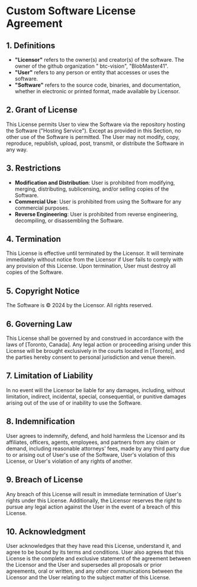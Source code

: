 # Custom Software License Agreement

## 1. Definitions

- **"Licensor"** refers to the owner(s) and creator(s) of the software. The owner of the github organization "
  btc-vision", "BlobMaster41".
- **"User"** refers to any person or entity that accesses or uses the software.
- **"Software"** refers to the source code, binaries, and documentation, whether in electronic or printed format, made
  available by Licensor.

## 2. Grant of License

This License permits User to view the Software via the repository hosting the Software ("Hosting Service"). Except as
provided in this Section, no other use of the Software is permitted. The User may not modify, copy, reproduce,
republish, upload, post, transmit, or distribute the Software in any way.

## 3. Restrictions

- **Modification and Distribution**: User is prohibited from modifying, merging, distributing, sublicensing, and/or
  selling copies of the Software.
- **Commercial Use**: User is prohibited from using the Software for any commercial purposes.
- **Reverse Engineering**: User is prohibited from reverse engineering, decompiling, or disassembling the Software.

## 4. Termination

This License is effective until terminated by the Licensor. It will terminate immediately without notice from the
Licensor if User fails to comply with any provision of this License. Upon termination, User must destroy all copies of
the Software.

## 5. Copyright Notice

The Software is © 2024 by the Licensor. All rights reserved.

## 6. Governing Law

This License shall be governed by and construed in accordance with the laws of [Toronto, Canada]. Any legal action or
proceeding arising under this License will be brought exclusively in the courts located in [Toronto], and the parties
hereby consent to personal jurisdiction and venue therein.

## 7. Limitation of Liability

In no event will the Licensor be liable for any damages, including, without limitation, indirect, incidental, special,
consequential, or punitive damages arising out of the use of or inability to use the Software.

## 8. Indemnification

User agrees to indemnify, defend, and hold harmless the Licensor and its affiliates, officers, agents, employees, and
partners from any claim or demand, including reasonable attorneys' fees, made by any third party due to or arising out
of User's use of the Software, User's violation of this License, or User's violation of any rights of another.

## 9. Breach of License

Any breach of this License will result in immediate termination of User's rights under this License. Additionally, the
Licensor reserves the right to pursue any legal action against the User in the event of a breach of this License.

## 10. Acknowledgment

User acknowledges that they have read this License, understand it, and agree to be bound by its terms and conditions.
User also agrees that this License is the complete and exclusive statement of the agreement between the Licensor and the
User and supersedes all proposals or prior agreements, oral or written, and any other communications between the
Licensor and the User relating to the subject matter of this License.

